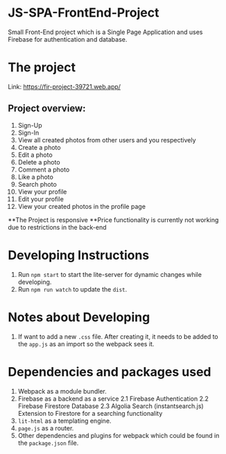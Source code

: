 # JS-SPA-FrontEnd-Project
Small Front-End project which is a Single Page Application and uses Firebase for authentication and database.

# The project
Link: https://fir-project-39721.web.app/

## Project overview:
1. Sign-Up
2. Sign-In
3. View all created photos from other users and you respectively
4. Create a photo
5. Edit a photo
6. Delete a photo
7. Comment a photo
8. Like a photo
9. Search photo
10. View your profile
11. Edit your profile
12. View your created photos in the profile page

**The Project is responsive 
**Price functionality is currently not working due to restrictions in the back-end

# Developing Instructions
1. Run `npm start` to start the lite-server for dynamic changes while developing.
2. Run `npm run watch` to update the `dist`.

# Notes about Developing
1. If want to add a new `.css` file. After creating it, it needs to be added to the `app.js` as an import so the webpack sees it.

# Dependencies and packages used
1. Webpack as a module bundler.
2. Firebase as a backend as a service
2.1 Firebase Authentication
2.2 Firebase Firestore Database
2.3 Algolia Search (instantsearch.js) Extension to Firestore for a searching functionality
3. `lit-html` as a templating engine.
4. `page.js` as a router.
5. Other dependencies and plugins for webpack which could be found in the `package.json` file.

